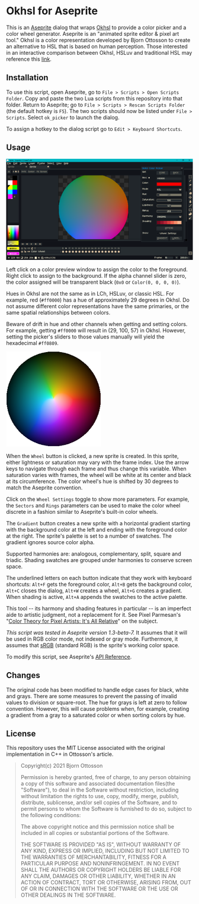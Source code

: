 # Okhsl for Aseprite

This is an [Aseprite](https://www.aseprite.org/) dialog that wraps [Okhsl](https://bottosson.github.io/posts/colorpicker/) to provide a color picker and a color wheel generator. Aseprite is an "animated sprite editor & pixel art tool." Okhsl is a color representation developed by Bjorn Ottosson to create an alternative to HSL that is based on human perception. Those interested in an interactive comparison between Okhsl, HSLuv and traditional HSL may reference this [link](https://bottosson.github.io/misc/colorpicker/).

## Installation

To use this script, open Aseprite, go to `File > Scripts > Open Scripts Folder`. Copy and paste the two Lua scripts from this repository into that folder. Return to Aseprite; go to `File > Scripts > Rescan Scripts Folder` (the default hotkey is `F5`). The two scripts should now be listed under `File > Scripts`. Select `ok_picker` to launch the dialog.

To assign a hotkey to the dialog script go to `Edit > Keyboard Shortcuts`.

## Usage

![Screen Shot](screenshot.png)

Left click on a color preview window to assign the color to the foreground. Right click to assign to the background. If the alpha channel slider is zero, the color assigned will be transparent black (`0x0` or `Color(0, 0, 0, 0)`).

Hues in Okhsl are not the same as in LCh, HSLuv, or classic HSL. For example, red (`#ff0000`) has a hue of approximately 29 degrees in Okhsl. Do not assume different color representations have the same primaries, or the same spatial relationships between colors.

Beware of drift in hue and other channels when getting and setting colors. For example, getting `#ff0000` will result in (29, 100, 57) in Okhsl. However, setting the picker's sliders to those values manually will yield the hexadecimal `#ff0809`.

![Saturation Axis](satAxisWheel.png)

When the `Wheel` button is clicked, a new sprite is created. In this sprite, either lightness or saturation may vary with the frame index. Use the arrow keys to navigate through each frame and thus change this variable. When saturation varies with frames, the wheel will be white at its center and black at its circumference. The color wheel's hue is shifted by 30 degrees to match the Aseprite convention.

Click on the `Wheel Settings` toggle to show more parameters. For example, the `Sectors` and `Rings` parameters can be used to make the color wheel discrete in a fashion similar to Aseprite's built-in color wheels.

The `Gradient` button creates a new sprite with a horizontal gradient starting with the background color at the left and ending with the foreground color at the right. The sprite's palette is set to a number of swatches. The gradient ignores source color alpha.

Supported harmonies are: analogous, complementary, split, square and triadic. Shading swatches are grouped under harmonies to conserve screen space.

The underlined letters on each button indicate that they work with keyboard shortcuts: `Alt+F` gets the foreground color, `Alt+B` gets the background color, `Alt+C` closes the dialog, `Alt+W` creates a wheel, `Alt+G` creates a gradient. When shading is active, `Alt+A` appends the swatches to the active palette.

This tool -- its harmony and shading features in particular -- is an imperfect aide to artistic judgment, not a replacement for it. See Pixel Parmesan's "[Color Theory for Pixel Artists: It's All Relative](https://pixelparmesan.com/color-theory-for-pixel-artists-its-all-relative/)" on the subject.

_This script was tested in Aseprite version 1.3-beta-7._ It assumes that it will be used in RGB color mode, not indexed or gray mode. Furthermore, it assumes that [sRGB](https://www.wikiwand.com/en/SRGB) (standard RGB) is the sprite's working color space.

To modify this script, see Aseprite's [API Reference](https://github.com/aseprite/api).

## Changes

The original code has been modified to handle edge cases for black, white and grays. There are some measures to prevent the passing of invalid values to division or square-root. The hue for grays is left at zero to follow convention. However, this will cause problems when, for example, creating a gradient from a gray to a saturated color or when sorting colors by hue.

## License

This repository uses the MIT License associated with the original implementation in C++ in Ottosson's article.

> Copyright(c) 2021 Bjorn Ottosson
>
> Permission is hereby granted, free of charge, to any person obtaining a copy of
> this software and associated documentation files(the "Software"), to deal in
> the Software without restriction, including without limitation the rights to
> use, copy, modify, merge, publish, distribute, sublicense, and/or sell copies
> of the Software, and to permit persons to whom the Software is furnished to do
> so, subject to the following conditions:
>
> The above copyright notice and this permission notice shall be included in all
> copies or substantial portions of the Software.
>
> THE SOFTWARE IS PROVIDED "AS IS", WITHOUT WARRANTY OF ANY KIND, EXPRESS OR
> IMPLIED, INCLUDING BUT NOT LIMITED TO THE WARRANTIES OF MERCHANTABILITY,
> FITNESS FOR A PARTICULAR PURPOSE AND NONINFRINGEMENT. IN NO EVENT SHALL THE
> AUTHORS OR COPYRIGHT HOLDERS BE LIABLE FOR ANY CLAIM, DAMAGES OR OTHER
> LIABILITY, WHETHER IN AN ACTION OF CONTRACT, TORT OR OTHERWISE, ARISING FROM,
> OUT OF OR IN CONNECTION WITH THE SOFTWARE OR THE USE OR OTHER DEALINGS IN THE
> SOFTWARE.